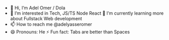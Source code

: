 - 👋 Hi, I’m Adel Omer / Dola
- 👀 I’m interested in Tech, JS/TS Node React
🌱 I’m currently learning more about Fullstack Web development
- 📫 How to reach me @adelyasseromer
- 😄 Pronouns: He
⚡ Fun fact: Tabs are better than Spaces

<!---
Dola215/Dola215 is a ✨ special ✨ repository because its `README.md` (this file) appears on your GitHub profile.
You can click the Preview link to take a look at your changes.
--->
